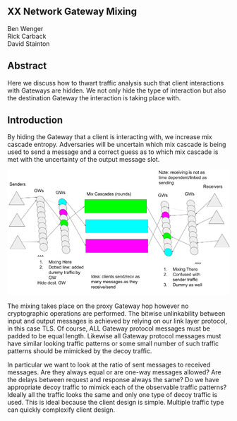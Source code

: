 ## XX Network Gateway Mixing

Ben Wenger  
Rick Carback  
David Stainton  

## Abstract

Here we discuss how to thwart traffic analysis such that
client interactions with Gateways are hidden. We not only
hide the type of interaction but also the destination
Gateway the interaction is taking place with.

## Introduction

By hiding the Gateway that a client is interacting with, we
increase mix cascade entropy. Adversaries will be uncertain
which mix cascade is being used to send a message and a correct
guess as to which mix cascade is met with the uncertainty of
the output message slot.

![gateway mixing diagram](images/gateway_mixing.png)

The mixing takes place on the proxy Gateway hop however
no cryptographic operations are performed. The bitwise
unlinkability between input and output messages
is achieved by relying on our link layer protocol, in this
case TLS. Of course, ALL Gateway protocol messages must be
padded to be equal length. Likewise all Gateway protocol
messages must have similar looking traffic patterns or some
small number of such traffic patterns should be mimicked by
the decoy traffic.

In particular we want to look at the ratio of sent messages
to received messages. Are they always equal or are one-way
messages allowed? Are the delays between request and response
always the same? Do we have appropriate decoy traffic to mimick
each of the observable traffic patterns? Ideally all the traffic
looks the same and only one type of decoy traffic is used. This
is ideal because the client design is simple. Multiple traffic
type can quickly complexify client design.


